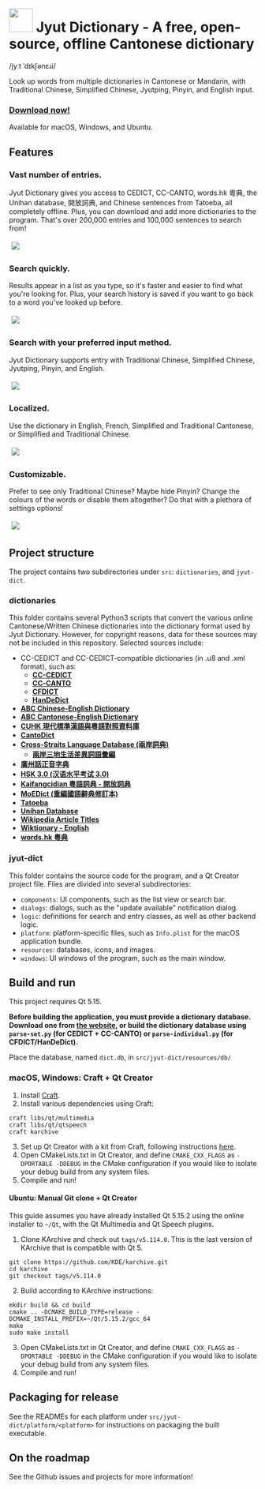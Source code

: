 # <img src="/docs/icon/icon.png?raw=true" height="48"> Jyut Dictionary - A free, open-source, offline Cantonese dictionary

/jyːt ˈdɪkʃənɛɹi/

Look up words from multiple dictionaries in Cantonese or Mandarin, with Traditional Chinese, Simplified Chinese, Jyutping, Pinyin, and English input.

### [Download now!](https://jyutdictionary.com/#download-program)

Available for macOS, Windows, and Ubuntu.

## Features

### Vast number of entries.
Jyut Dictionary gives you access to CEDICT, CC-CANTO, words.hk 粵典, the Unihan database, 開放詞典, and Chinese sentences from Tatoeba, all completely offline. Plus, you can download and add more dictionaries to the program. That's over 200,000 entries and 100,000 sentences to search from!

<img src="/docs/screenshots/mac/search.png?raw=true" style="margin: 5px">

### Search quickly.
Results appear in a list as you type, so it's faster and easier to find what you're looking for. Plus, your search history is saved if you want to go back to a word you've looked up before.

<img src="/docs/screenshots/mac/search_animated.gif?raw=true" style="margin: 5px">

### Search with your preferred input method.
Jyut Dictionary supports entry with Traditional Chinese, Simplified Chinese, Jyutping, Pinyin, and English.

<img src="/docs/screenshots/mac/search_options.gif?raw=true" style="margin: 5px">

### Localized.
Use the dictionary in English, French, Simplified and Traditional Cantonese, or Simplified and Traditional Chinese.

<img src="/docs/screenshots/mac/search_localization.gif?raw=true" style="margin: 5px">

### Customizable.
Prefer to see only Traditional Chinese? Maybe hide Pinyin? Change the colours of the words or disable them altogether? Do that with a plethora of settings options!

<img src="/docs/screenshots/mac/settings.png?raw=true" style="margin: 5px">

## Project structure

The project contains two subdirectories under `src`: `dictionaries`, and `jyut-dict`.

### dictionaries

This folder contains several Python3 scripts that convert the various online Cantonese/Written Chinese dictionaries into the dictionary format used by Jyut Dictionary. However, for copyright reasons, data for these sources may not be included in this repository. Selected sources include:
- CC-CEDICT and CC-CEDICT-compatible dictionaries (in .u8 and .xml format), such as:
  - **[CC-CEDICT](https://cc-cedict.org/editor/editor.php?handler=Download)**
  - **[CC-CANTO](https://cantonese.org/download.html)**
  - **[CFDICT](https://chine.in/mandarin/dictionnaire/)**
  - **[HanDeDict](https://handedict.zydeo.net/de)**
- **[ABC Chinese-English Dictionary](https://wenlin.com/abc)**
- **[ABC Cantonese-English Dictionary](https://wenlin.co/wow/Project:Jyut)**
- **[CUHK 現代標準漢語與粵語對照資料庫](https://apps.itsc.cuhk.edu.hk/hanyu/Page/Cover.aspx)**
- **[CantoDict](https://www.cantonese.sheik.co.uk/)**
- **[Cross-Straits Language Database (兩岸詞典)](http://www.chinese-linguipedia.org/)**
  - **[兩岸三地生活差異詞語彙編](https://github.com/g0v/moedict-data-csld/blob/master/%E5%85%A9%E5%B2%B8%E4%B8%89%E5%9C%B0%E7%94%9F%E6%B4%BB%E5%B7%AE%E7%95%B0%E8%A9%9E%E8%AA%9E%E5%BD%99%E7%B7%A8-%E5%90%8C%E5%90%8D%E7%95%B0%E5%AF%A6.csv)**
- **[廣州話正音字典](https://github.com/jyutnet/cantonese-books-data/tree/master/2004_%E5%BB%A3%E5%B7%9E%E8%A9%B1%E6%AD%A3%E9%9F%B3%E5%AD%97%E5%85%B8)**
- **[HSK 3.0 (汉语水平考试 3.0)](https://github.com/elkmovie/hsk30)**
- **[Kaifangcidian 粵語詞典 - 開放詞典](https://www.kaifangcidian.com/han/yue)**
- **[MoEDict (重編國語辭典修訂本)](http://dict.revised.moe.edu.tw/cbdic/)**
- **[Tatoeba](https://tatoeba.org/eng/downloads)**
- **[Unihan Database](https://www.unicode.org/reports/tr38/)**
- **[Wikipedia Article Titles](https://wikipedia.org)**
- **[Wiktionary - English](https://en.wiktionary.org/wiki/Wiktionary:Main_Page)**
- **[words.hk 粵典](https://words.hk/)**

### jyut-dict

This folder contains the source code for the program, and a Qt Creator project file. Files are divided into several subdirectories:
- `components`: UI components, such as the list view or search bar.
- `dialogs`: dialogs, such as the "update available" notification dialog.
- `logic`: definitions for search and entry classes, as well as other backend logic.
- `platform`: platform-specific files, such as `Info.plist` for the macOS application bundle.
- `resources`: databases, icons, and images.
- `windows`: UI windows of the program, such as the main window.

## Build and run

This project requires Qt 5.15.

**Before building the application, you must provide a dictionary database. Download one from [the website](https://jyutdictionary.com/#download-addon), or build the dictionary database using `parse-set.py` (for CEDICT + CC-CANTO) or `parse-individual.py` (for CFDICT/HanDeDict).**

Place the database, named `dict.db`, in `src/jyut-dict/resources/db/`

### macOS, Windows: Craft + Qt Creator
1. Install [Craft](https://community.kde.org/Craft).
2. Install various dependencies using Craft:
```
craft libs/qt/multimedia
craft libs/qt/qtspeech
craft karchive
```
3. Set up Qt Creator with a kit from Craft, following instructions [here](https://community.kde.org/Craft#Using_Craft_with_an_IDE).
4. Open CMakeLists.txt in Qt Creator, and define `CMAKE_CXX_FLAGS` as `-DPORTABLE -DDEBUG` in the CMake configuration if you would like to isolate your debug build from any system files.
5. Compile and run!

#### Ubuntu: Manual Git clone + Qt Creator
This guide assumes you have already installed Qt 5.15.2 using the online installer to `~/Qt`, with the Qt Multimedia and Qt Speech plugins.
1. Clone KArchive and check out `tags/v5.114.0`. This is the last version of KArchive that is compatible with Qt 5.
```
git clone https://github.com/KDE/karchive.git
cd karchive
git checkout tags/v5.114.0
```
2. Build according to KArchive instructions:
```
mkdir build && cd build
cmake .. -DCMAKE_BUILD_TYPE=release -DCMAKE_INSTALL_PREFIX=~/Qt/5.15.2/gcc_64
make
sudo make install
```
3. Open CMakeLists.txt in Qt Creator, and define `CMAKE_CXX_FLAGS` as `-DPORTABLE -DDEBUG` in the CMake configuration if you would like to isolate your debug build from any system files.
4. Compile and run!

## Packaging for release

See the READMEs for each platform under `src/jyut-dict/platform/<platform>` for instructions on packaging the built executable.

## On the roadmap
See the Github issues and projects for more information!
